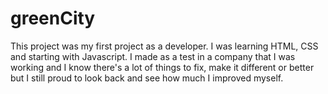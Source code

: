 # greenCity
This project was my first project as a developer. I was learning HTML, CSS and starting with Javascript. I made as a test in a company that I was working and I know there's a lot of things to fix, make it different or better but I still proud to look back and see how much I improved myself.
